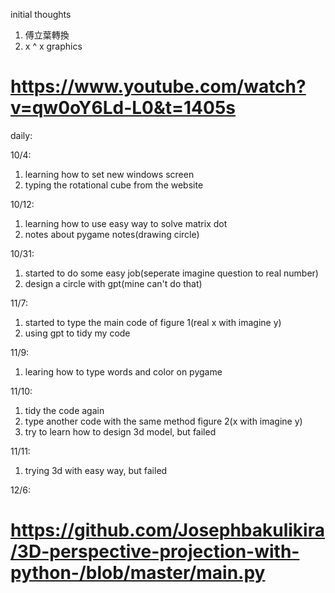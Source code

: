 initial thoughts
1. 傅立葉轉換
2. x ^ x graphics
# https://www.youtube.com/watch?v=qw0oY6Ld-L0&t=1405s



daily:

10/4:
1. learning how to set new windows screen
2. typing the rotational cube from the website

10/12:
1. learning how to use easy way to solve matrix dot
2. notes about pygame notes(drawing circle)

10/31:
1. started to do some easy job(seperate imagine question to real number)
2. design a circle with gpt(mine can't do that)

11/7:
1. started to type the main code of figure 1(real x with imagine y)
2. using gpt to tidy my code

11/9:
1. learing how to type words and color on pygame

11/10:
1. tidy the code again
2. type another code with the same method figure 2(x with imagine y)
3. try to learn how to design 3d model, but failed

11/11:
1. trying 3d with easy way, but failed

12/6:
# https://github.com/Josephbakulikira/3D-perspective-projection-with-python-/blob/master/main.py